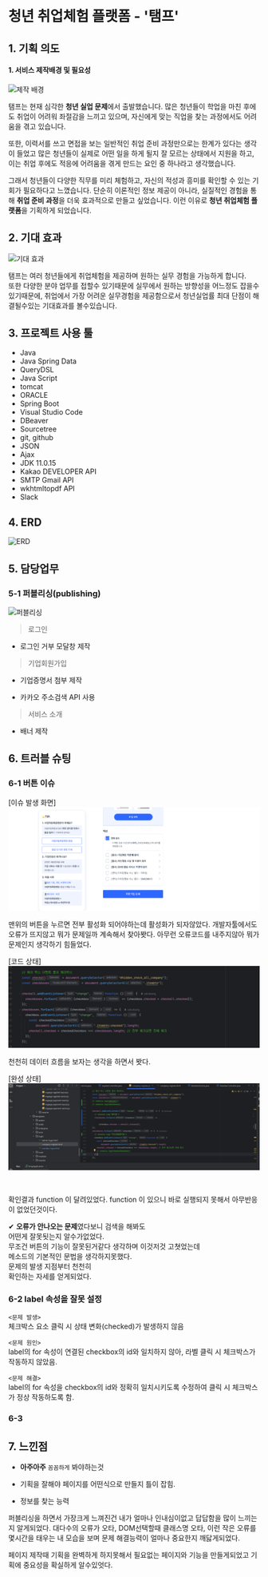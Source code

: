 # 청년 취업체험 플랫폼 - '탬프'

## 1. 기획 의도

#### 1. 서비스 제작배경 및 필요성

![제작 배경](../)

탬프는 현재 심각한 **청년 실업 문제**에서 출발했습니다. 많은 청년들이 학업을 마친 후에도 취업이 어려워 좌절감을 느끼고 있으며, 자신에게 맞는 직업을 찾는 과정에서도 어려움을 겪고 있습니다.

또한, 이력서를 쓰고 면접을 보는 일반적인 취업 준비 과정만으로는 한계가 있다는 생각이 들었고 많은 청년들이 실제로 어떤 일을 하게 될지 잘 모르는 상태에서 지원을 하고, 이는 취업 후에도 적응에 어려움을 겪게 만드는 요인 중 하나라고 생각했습니다.

그래서 청년들이 다양한 직무를 미리 체험하고, 자신의 적성과 흥미를 확인할 수 있는 기회가 필요하다고 느꼈습니다. 단순히 이론적인 정보 제공이 아니라, 실질적인 경험을 통해 **취업 준비 과정**을 더욱 효과적으로 만들고 싶었습니다. 이런 이유로 **청년 취업체험 플랫폼**을 기획하게 되었습니다.

## 2. 기대 효과

![기대 효과](../)

탬프는 여러 청년들에게 취업체험을 제공하며 원하는 실무 경험을 가능하게 합니다.<br>
또한 다양한 분야 업무를 접할수 있기때문에 실무에서 원하는 방향성을 어느정도 잡을수 있기때문에,
취업에서 가장 어려운 실무경험을 제공함으로서 청년실업률 최대 단점이 해결될수있는 기대효과를 볼수있습니다.

## 3. 프로젝트 사용 툴

-   Java
-   Java Spring Data
-   QueryDSL
-   Java Script
-   tomcat
-   ORACLE
-   Spring Boot
-   Visual Studio Code
-   DBeaver
-   Sourcetree
-   git, github
-   JSON
-   Ajax
-   JDK 11.0.15
-   Kakao DEVELOPER API
-   SMTP Gmail API
-   wkhtmltopdf API
-   Slack

## 4. ERD

![ERD](../)

## 5. 담당업무

### 5-1 퍼블리싱(publishing)

![퍼블리싱](../)

> 로그인

-   로그인 거부 모달창 제작

> 기업회원가입

-   기업증명서 첨부 제작

-   카카오 주소검색 API 사용

> 서비스 소개

-   배너 제작

## 6. 트러블 슈팅

### 6-1 버튼 이슈

[이슈 발생 화면]
![alt text](image-6.png)<br>

맨위의 버튼을 누르면 전부 활성화 되어야하는데 활성화가 되자않았다. 개발자툴에서도 오류가 뜨지않고 뭐가 문제일까
계속해서 찾아봣다. 아무런 오류코드를 내주지않아 뭐가문제인지 생각하기 힘들었다.

[코드 상태]
![alt text](image-7.png)<br>

천천히 데이터 흐름을 보자는 생각을 하면서 봣다.

[완성 상태]
![alt text](image-10.png)

<br>

확인결과 function 이 달려있었다. function 이 있으니
바로 실행되지 못해서 아무반응이 없었던것이다. <br>

✔ **오류가 안나오는 문제**였다보니 검색을 해봐도 <br>
어떤게 잘못됫는지 알수가없었다.<br>
무조건 버튼의 기능이 잘못된거같다 생각하며 이것저것 고쳣었는데 <br>
메소드의 기본적인 문법을 생각하지못했다. <br>
문제의 발생 지점부터 천천히 <br>
확인하는 자세를 얻게되었다.

### 6-2 label 속성을 잘못 설정

`<문제 발생>`<br>
체크박스 요소 클릭 시 상태 변화(checked)가 발생하지 않음

`<문제 원인>`<br>
label의 for 속성이 연결된 checkbox의 id와 일치하지 않아, 라벨 클릭 시 체크박스가 작동하지 않았음.

`<문제 해결>`<br>
label의 for 속성을 checkbox의 id와 정확히 일치시키도록 수정하여 클릭 시 체크박스가 정상 작동하도록 함.

### 6-3


## 7. 느낀점

-   **아주아주** `꼼꼼하게` 봐야하는것

-   기획을 잘해야 페이지를 어떤식으로 만들지 틀이 잡힘.

-   정보를 찾는 능력

퍼블리싱을 하면서 가장크게 느껴진건 내가 얼마나 인내심이없고 답답함을 많이 느끼는지 알게되었다.
대다수의 오류가 오타, DOM선택할때 클래스명 오타, 이런 작은 오류를 몇시간을 태우는 내 모습을 보며 문제 해결능력이 얼마나 중요한지 깨닳게되었다.<br>

페이지 제작때 기획을 완벽하게 하지못해서 필요없는 페이지와 기능을 만들게되었고 기획에 중요성을 확실하게 알수있엇다.
